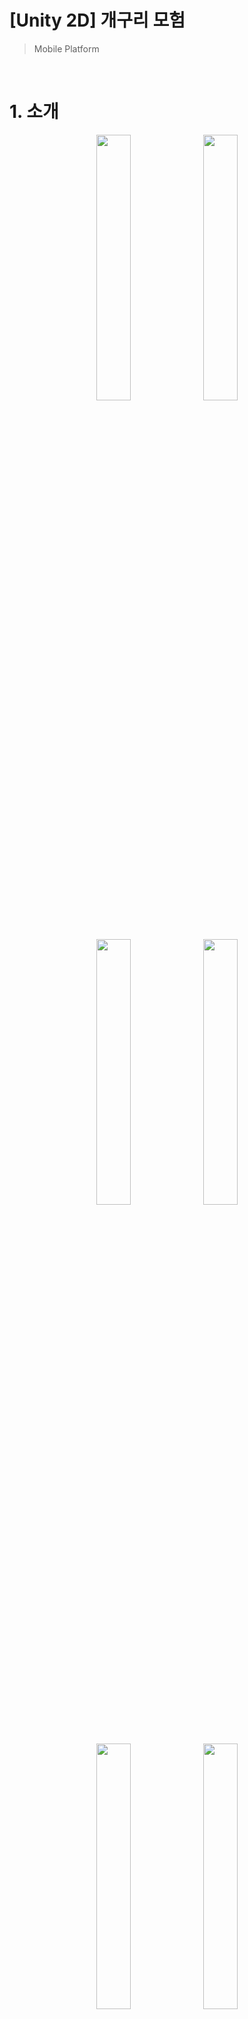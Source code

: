 # [Unity 2D] 개구리 모험
> Mobile Platform

<br>

# 1. 소개
<div align="center">

  <img src="https://github.com/user-attachments/assets/03329ac3-e817-4511-abed-56c021b4a784" width="33%" height="33%"/>
  <img src="https://github.com/user-attachments/assets/460d680c-6b66-4d04-a248-cd3210d8e568" width="33%" height="33%"/>
  <img src="https://github.com/user-attachments/assets/e9e88da0-2866-4ea3-af74-d54de46ff4c4" width="33%" height="33%"/>
 
  <img src="https://github.com/user-attachments/assets/692caa8e-17f8-41e4-8577-924703c8c64e" width="33%" height="33%"/>
  <img src="https://github.com/user-attachments/assets/d9c9938d-c92e-4dad-8147-24b93c3405f4" width="33%" height="33%"/>
  <img src="https://github.com/user-attachments/assets/c6a975a5-54ef-497f-abc1-2429817df373" width="33%" height="33%"/>

  < 게임 플레이 사진 >
</div>

+ Unity 2D Jump 게임입니다.

+ Unity로 게임을 만들어 보고싶어서 제작해봤습니다.

+ 개발기간: 2023.02.01 ~ 2024.04.01 ( 약 2개월 )

+ 형상관리: Github

<br>

# 2. 개발 환경
+ Unity 2021.3.21f1 LTS
+ C#
+ Android

  <br>

# 3. 사용 기술
| 기술 | 설명 |
|:---:|:---|
| 디자인 패턴 | ● **싱글톤** + **Static** 2가지를 사용하여 Manager 관리 |
| Save | 게임 데이터를 모두 Json으로 변환하여 관리 ( Dictionary 포함 ) |

<br>

# 4. 게임 설명

- 총 5개의 스테이지로 구성되어있습니다. -> 사과, 바나나, 오렌지, 파인애플, 딸기
- 맵 끝에 존재하는 과일을 획득하면 다음 스테이지가 해금 되며, 도착까지 다양한 장애물 및 몹들이 존재합니다.
- 총 과일 5개를 모으면 게임이 종료됩니다.
  
<img src="https://github.com/user-attachments/assets/cc6b83e9-8cf4-418d-86ab-47ab4b5b680d" width="100%" height="100%"/>
<div align="center">

  <img src="https://github.com/user-attachments/assets/e5e17403-57ef-4481-b6a0-bd90fcd0f163" width="100%" height="100%"/>
  
  < Stage 1 >
  
  <img src="https://github.com/user-attachments/assets/3f8f78b6-e161-4615-85be-0cf3f14fb9f6" width="100%" height="100%"/>
  
  < Stage 2 >
  
  <img src="https://github.com/user-attachments/assets/b9dc2ae2-1811-4d67-9212-048c24a95405" width="100%" height="100%"/>
  
  < Stage 3 >
  
  <img src="https://github.com/user-attachments/assets/eb89e633-7955-4376-8eca-638dadebe076" width="100%" height="100%"/>
  
  < Stage 4 >
  
  <img src="https://github.com/user-attachments/assets/2a183c0b-3319-466f-ba74-0ad168df0998" width="100%" height="100%"/>
  
  < Stage 5 >
  
</div>

<br>

# 5. 게임 포인트
  - 점프 키 제거
     - 점프 키를 제거하고 이동할 때는 무조건 점프가 되며 이동됩니다.
     - 점프가 자동이라는 제약조건을 넣어서 게임 난이도를 조절하였습니다.
       
  - 다양한 맵 종류
     - 과일마다 맵이 다릅니다.
     - 초원, 습지, 사막, 유적, 설산
       
  - 자유로운 저장
     - 맵에는 고유 세이브포인트가 두 군데 존재하지만, 광고를 보면 원하는 자리에 세이브 포인트가 생성됩니다.
     - 광고를 플레이어가 게임을 진행하면서 영향을 주지 않는 선에서 넣었습니다.
       
  - 함정
     - 보이는 함정, 안 보이는 함정, 다양한 몹들로 게임 분위기를 맞추었습니다.
     - 특히 안 보이는 함정을 통해 플레이어가 자연스럽게 광고에 손이 가게 설계했습니다.
       
    
<br>

## 6. 소개 영상
+ [소개 영상](https://youtu.be/FfVZurRKt90)

